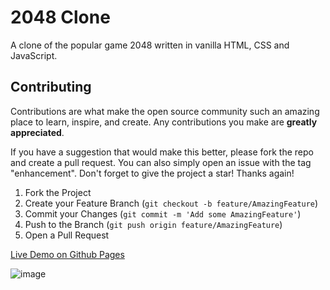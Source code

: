 # 2048 Clone

A clone of the popular game 2048 written in vanilla HTML, CSS and JavaScript.

## Contributing

Contributions are what make the open source community such an amazing place to learn, inspire, and create. Any contributions you make are **greatly appreciated**.

If you have a suggestion that would make this better, please fork the repo and create a pull request. You can also simply open an issue with the tag "enhancement".
Don't forget to give the project a star! Thanks again!

1. Fork the Project
2. Create your Feature Branch (`git checkout -b feature/AmazingFeature`)
3. Commit your Changes (`git commit -m 'Add some AmazingFeature'`)
4. Push to the Branch (`git push origin feature/AmazingFeature`)
5. Open a Pull Request


[Live Demo on Github Pages](https://maryll-castelino.github.io/2048-GAME/)

![image](https://user-images.githubusercontent.com/56125520/167295915-fa33fe08-916c-4a62-9909-b7fcde0be474.png)
